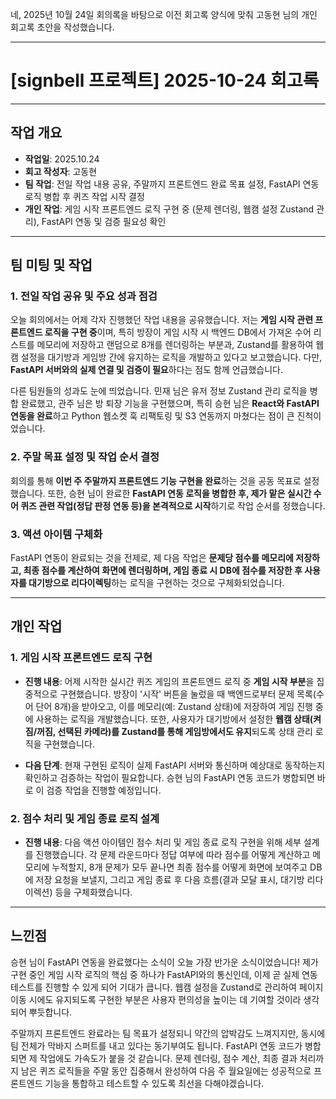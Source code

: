 네, 2025년 10월 24일 회의록을 바탕으로 이전 회고록 양식에 맞춰 고동현 님의 개인 회고록 초안을 작성했습니다.

---

# [signbell 프로젝트] 2025-10-24 회고록

---

## 작업 개요

* **작업일**: 2025.10.24
* **회고 작성자**: 고동현
* **팀 작업**: 전일 작업 내용 공유, 주말까지 프론트엔드 완료 목표 설정, FastAPI 연동 로직 병합 후 퀴즈 작업 시작 결정
* **개인 작업**: 게임 시작 프론트엔드 로직 구현 중 (문제 렌더링, 웹캠 설정 Zustand 관리), FastAPI 연동 및 검증 필요성 확인

---

## 팀 미팅 및 작업

### 1. 전일 작업 공유 및 주요 성과 점검

오늘 회의에서는 어제 각자 진행했던 작업 내용을 공유했습니다. 저는 **게임 시작 관련 프론트엔드 로직을 구현 중**이며, 특히 방장이 게임 시작 시 백엔드 DB에서 가져온 수어 리스트를 메모리에 저장하고 랜덤으로 8개를 렌더링하는 부분과, Zustand를 활용하여 웹캠 설정을 대기방과 게임방 간에 유지하는 로직을 개발하고 있다고 보고했습니다. 다만, **FastAPI 서버와의 실제 연결 및 검증이 필요**하다는 점도 함께 언급했습니다.

다른 팀원들의 성과도 눈에 띄었습니다. 민재 님은 유저 정보 Zustand 관리 로직을 병합 완료했고, 관주 님은 방 퇴장 기능을 구현했으며, 특히 승현 님은 **React와 FastAPI 연동을 완료**하고 Python 웹소켓 훅 리팩토링 및 S3 연동까지 마쳤다는 점이 큰 진척이었습니다.

### 2. 주말 목표 설정 및 작업 순서 결정

회의를 통해 **이번 주 주말까지 프론트엔드 기능 구현을 완료**하는 것을 공동 목표로 설정했습니다. 또한, 승현 님이 완료한 **FastAPI 연동 로직을 병합한 후, 제가 맡은 실시간 수어 퀴즈 관련 작업(정답 판정 연동 등)을 본격적으로 시작**하기로 작업 순서를 정했습니다.

### 3. 액션 아이템 구체화

FastAPI 연동이 완료되는 것을 전제로, 제 다음 작업은 **문제당 점수를 메모리에 저장하고, 최종 점수를 계산하여 화면에 렌더링하며, 게임 종료 시 DB에 점수를 저장한 후 사용자를 대기방으로 리다이렉팅**하는 로직을 구현하는 것으로 구체화되었습니다.

---

## 개인 작업

### 1. 게임 시작 프론트엔드 로직 구현

* **진행 내용**: 어제 시작한 실시간 퀴즈 게임의 프론트엔드 로직 중 **게임 시작 부분**을 집중적으로 구현했습니다. 방장이 '시작' 버튼을 눌렀을 때 백엔드로부터 문제 목록(수어 단어 8개)을 받아오고, 이를 메모리(예: Zustand 상태)에 저장하여 게임 진행 중에 사용하는 로직을 개발했습니다. 또한, 사용자가 대기방에서 설정한 **웹캠 상태(켜짐/꺼짐, 선택된 카메라)를 Zustand를 통해 게임방에서도 유지**되도록 상태 관리 로직을 구현했습니다.

* **다음 단계**: 현재 구현된 로직이 실제 FastAPI 서버와 통신하며 예상대로 동작하는지 확인하고 검증하는 작업이 필요합니다. 승현 님의 FastAPI 연동 코드가 병합되면 바로 이 검증 작업을 진행할 예정입니다.

### 2. 점수 처리 및 게임 종료 로직 설계

* **진행 내용**: 다음 액션 아이템인 점수 처리 및 게임 종료 로직 구현을 위해 세부 설계를 진행했습니다. 각 문제 라운드마다 정답 여부에 따라 점수를 어떻게 계산하고 메모리에 누적할지, 8개 문제가 모두 끝나면 최종 점수를 어떻게 화면에 보여주고 DB에 저장 요청을 보낼지, 그리고 게임 종료 후 다음 흐름(결과 모달 표시, 대기방 리다이렉션) 등을 구체화했습니다.

---

## 느낀점

승현 님이 FastAPI 연동을 완료했다는 소식이 오늘 가장 반가운 소식이었습니다! 제가 구현 중인 게임 시작 로직의 핵심 중 하나가 FastAPI와의 통신인데, 이제 곧 실제 연동 테스트를 진행할 수 있게 되어 기대가 큽니다. 웹캠 설정을 Zustand로 관리하여 페이지 이동 시에도 유지되도록 구현한 부분은 사용자 편의성을 높이는 데 기여할 것이라 생각되어 뿌듯합니다.

주말까지 프론트엔드 완료라는 팀 목표가 설정되니 약간의 압박감도 느껴지지만, 동시에 팀 전체가 막바지 스퍼트를 내고 있다는 동기부여도 됩니다. FastAPI 연동 코드가 병합되면 제 작업에도 가속도가 붙을 것 같습니다. 문제 렌더링, 점수 계산, 최종 결과 처리까지 남은 퀴즈 로직들을 주말 동안 집중해서 완성하여 다음 주 월요일에는 성공적으로 프론트엔드 기능을 통합하고 테스트할 수 있도록 최선을 다해야겠습니다.
